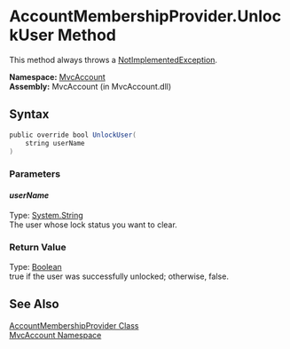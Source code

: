 AccountMembershipProvider.UnlockUser Method
===========================================
This method always throws a [NotImplementedException][1].

**Namespace:** [MvcAccount][2]  
**Assembly:** MvcAccount (in MvcAccount.dll)

Syntax
------

```csharp
public override bool UnlockUser(
	string userName
)
```

### Parameters

#### *userName*
Type: [System.String][3]  
The user whose lock status you want to clear.

### Return Value
Type: [Boolean][4]  
true if the user was successfully unlocked; otherwise, false.

See Also
--------
[AccountMembershipProvider Class][5]  
[MvcAccount Namespace][2]  

[1]: http://msdn2.microsoft.com/en-us/library/6byb74h9
[2]: ../README.md
[3]: http://msdn2.microsoft.com/en-us/library/s1wwdcbf
[4]: http://msdn2.microsoft.com/en-us/library/a28wyd50
[5]: README.md